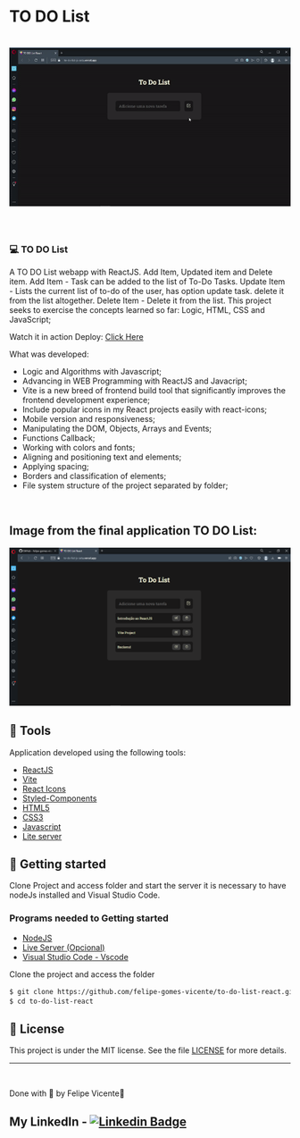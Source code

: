 # TO DO List

<h1 align="center">
    <img alt="Gif application TO DO List" title="gif" src="./.github/to-do-list-react.gif" />
</h1>

<br>

### 💻 TO DO List
A TO DO List webapp with ReactJS. Add Item, Updated item and Delete item.
Add Item - Task can be added to the list of To-Do Tasks.
Update Item - Lists the current list of to-do of the user, has option update task.
delete it from the list altogether.
Delete Item - Delete it from the list.
This project seeks to exercise the concepts learned so far: Logic, HTML, CSS and JavaScript;

Watch it in action Deploy: [Click Here](https://to-do-list-js-zeta.vercel.app/)

What was developed:

- Logic and Algorithms with Javascript;
- Advancing in WEB Programming with ReactJS and Javacript;
- Vite is a new breed of frontend build tool that significantly improves the 
frontend development experience;
- Include popular icons in my React projects easily with react-icons; 
- Mobile version and responsiveness;
- Manipulating the DOM, Objects, Arrays and Events;
- Functions Callback;
- Working with colors and fonts;
- Aligning and positioning text and elements;
- Applying spacing;
- Borders and classification of elements;
- File system structure of the project separated by folder;
  
<br />

## Image from the final application TO DO List:
 <img alt="Print TO DO List" title="TO DO List" src="./.github/to-do-list.png" />

## 🧪 Tools

Application developed using the following tools:

- [ReactJS](https://pt-br.reactjs.org/)
- [Vite](https://github.com/johnpapa/lite-server)
- [React Icons](https://react-icons.github.io/react-icons/)
- [Styled-Components](https://styled-components.com/)
- [HTML5](https://www.w3schools.com/html/default.asp)
- [CSS3](https://www.w3schools.com/css/default.asp)
- [Javascript](https://developer.mozilla.org/pt-BR/docs/Web/JavaScript)
- [Lite server](https://github.com/johnpapa/lite-server)


## 🚀 Getting started

Clone Project and access folder and start the server it is necessary to have nodeJs
installed and Visual Studio Code.

### Programs needed to Getting started

- [NodeJS](https://nodejs.org/en/)
- [Live Server (Opcional)](https://marketplace.visualstudio.com/items?itemName=ritwickdey.LiveServer)
- [Visual Studio Code - Vscode](https://code.visualstudio.com/)

Clone the project and access the folder

```bash
$ git clone https://github.com/felipe-gomes-vicente/to-do-list-react.git
$ cd to-do-list-react
```

## 📝 License

This project is under the MIT license. See the file [LICENSE](LICENSE) for more details.

---

&nbsp;

<p>Done with 💜 by Felipe Vicente👋</p>

## My LinkedIn - [![Linkedin Badge](https://img.shields.io/badge/-FelipeVicente-blue?style=flat-square&logo=Linkedin&logoColor=white&link=https://www.linkedin.com/in/felipe-gomes-vicente/)](https://www.linkedin.com/in/felipe-gomes-vicente/)